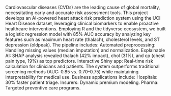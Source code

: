 Cardiovascular diseases (CVDs) are the leading cause of global mortality, necessitating early and accurate risk assessment tools. This project develops an AI-powered heart attack risk prediction system using the UCI Heart Disease dataset, leveraging clinical biomarkers to enable proactive healthcare interventions.
Employing R and the tidyverse ecosystem, we built a logistic regression model with 85% AUC accuracy by analyzing key features such as maximum heart rate (thalach), cholesterol levels, and ST depression (oldpeak). The pipeline includes:
Automated preprocessing: Handling missing values (median imputation) and normalization.
Explainable AI: SHAP analysis revealed thalach (42% impact), chol (31%), and cp (chest pain type, 19%) as top predictors.
Interactive Shiny app: Real-time risk calculation for clinicians and patients.
The system outperforms traditional screening methods (AUC: 0.85 vs. 0.70–0.75) while maintaining interpretability for medical use. Business applications include:
Hospitals: 30% faster patient triage.
Insurers: Dynamic premium modeling.
Pharma: Targeted preventive care programs.
